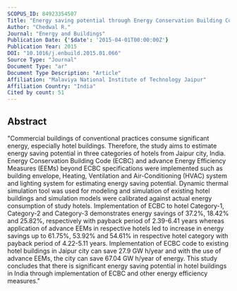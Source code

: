 ```yaml
---
SCOPUS_ID: 84923354507
Title: "Energy saving potential through Energy Conservation Building Code and advance energy efficiency measures in hotel buildings of Jaipur City, India"
Author: "Chedwal R."
Journal: "Energy and Buildings"
Publication Date: {'$date': '2015-04-01T00:00:00Z'}
Publication Year: 2015
DOI: "10.1016/j.enbuild.2015.01.066"
Source Type: "Journal"
Document Type: "ar"
Document Type Description: "Article"
Affiliation: "Malaviya National Institute of Technology Jaipur"
Affiliation Country: "India"
Cited by count: 51
---
```


## Abstract
"Commercial buildings of conventional practices consume significant energy, especially hotel buildings. Therefore, the study aims to estimate energy saving potential in three categories of hotels from Jaipur city, India. Energy Conservation Building Code (ECBC) and advance Energy Efficiency Measures (EEMs) beyond ECBC specifications were implemented such as building envelope, Heating, Ventilation and Air-Conditioning (HVAC) system and lighting system for estimating energy saving potential. Dynamic thermal simulation tool was used for modeling and simulation of existing hotel buildings and simulation models were calibrated against actual energy consumption of study hotels. Implementation of ECBC to hotel Category-1, Category-2 and Category-3 demonstrates energy savings of 37.2%, 18.42% and 25.82%, respectively with payback period of 2.39-6.41 years whereas application of advance EEMs in respective hotels led to increase in energy savings up to 61.75%, 53.92% and 54.61% in respective hotel category with payback period of 4.22-5.11 years. Implementation of ECBC code to existing hotel buildings in Jaipur city can save 27.9 GW h/year and with the use of advance EEMs, the city can save 67.04 GW h/year of energy. This study concludes that there is significant energy saving potential in hotel buildings in India through implementation of ECBC and other energy efficiency measures."
